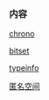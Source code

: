 
### 内容

[chrono](chrono/README.md)

[bitset](bitset/README.md)

[typeinfo](typeinfo/README.md)

[匿名空间](匿名空间)
